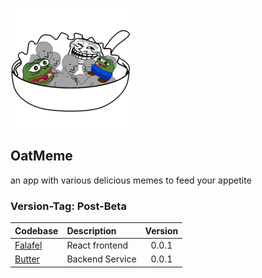 ![Logo](./falafel/public/logo192.png)
## OatMeme
an app with various delicious memes to feed your appetite


### Version-Tag: Post-Beta

|   Codebase            |   Description         |    Version    |
|   :-------            |   :----------         |   :-------:   |
| [Falafel](./falafel)  |   React frontend      |   0.0.1       |
| [Butter](./butter)    |   Backend Service     |   0.0.1       |
